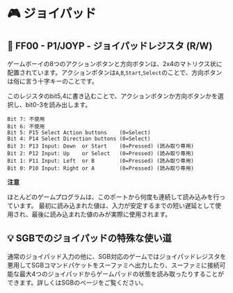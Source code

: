 # 🎮 ジョイパッド

## 🧮 FF00 - P1/JOYP - ジョイパッドレジスタ (R/W)

ゲームボーイの8つのアクションボタンと方向ボタンは、2x4のマトリクス状に配置されています。アクションボタンは`A`,`B`,`Start`,`Select`のことで、方向ボタンは俗に言う十字キーのことです。

このレジスタのbit5,4に書き込むことで、アクションボタンか方向ボタンかを選択し、bit0-3を読み出します。

```
Bit 7: 不使用
Bit 6: 不使用
Bit 5: P15 Select Action buttons    (0=Select)
Bit 4: P14 Select Direction buttons (0=Select)
Bit 3: P13 Input: Down  or Start    (0=Pressed) (読み取り専用)
Bit 2: P12 Input: Up    or Select   (0=Pressed) (読み取り専用)
Bit 1: P11 Input: Left  or B        (0=Pressed) (読み取り専用)
Bit 0: P10 Input: Right or A        (0=Pressed) (読み取り専用)
```

**注意**

ほとんどのゲームプログラムは、このポートから何度も連続して読み込みを行っています。
最初に読み込まれた値は、入力が安定するまでの短い遅延として使用され、最後に読み込まれた値のみが実際に使用されます。

## 💡 SGBでのジョイパッドの特殊な使い道

通常のジョイパッド入力の他に、SGB対応のゲームではジョイパッドレジスタを悪用してSGBコマンドパケットをスーファミへ出力したり、スーファミに接続可能な最大4つのジョイパッドからゲームパッドの状態を読み取ったりすることができます。詳しくはSGBのページをご覧ください。

